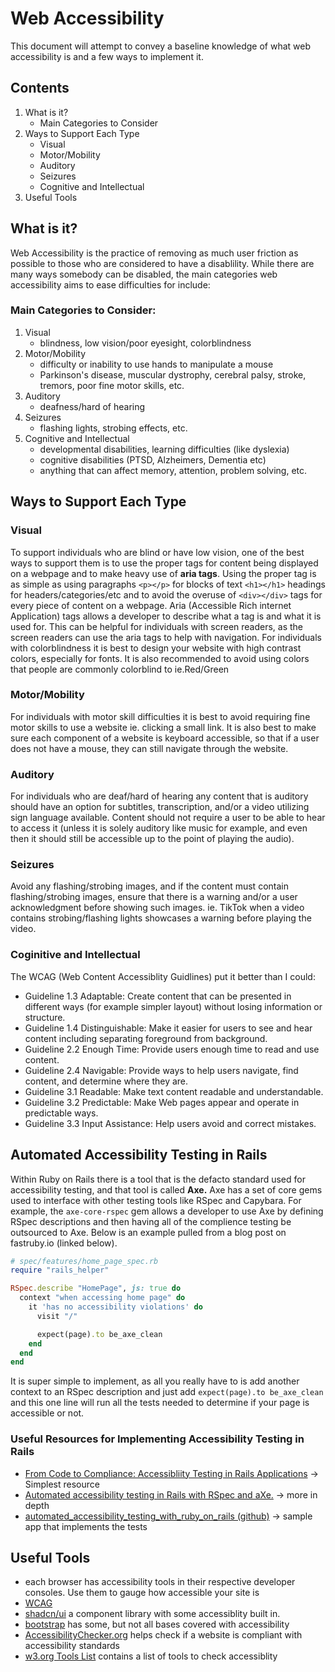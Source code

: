 # Web Accessibility
This document will attempt to convey a baseline knowledge of what web accessibility is and a few ways to implement it.

## Contents
1. What is it?
    - Main Categories to Consider
2. Ways to Support Each Type
   - Visual
   - Motor/Mobility
   - Auditory
   - Seizures
   - Cognitive and Intellectual
3. Useful Tools

## What is it?
Web Accessibility is the practice of removing as much user friction as possible to those who are considered to have a disablility.
While there are many ways somebody can be disabled, the main categories web accessibility aims to ease difficulties for include:

### Main Categories to Consider:
1. Visual
    - blindness, low vision/poor eyesight, colorblindness
2. Motor/Mobility
    - difficulty or inability to use hands to manipulate a mouse
    - Parkinson's disease, muscular dystrophy, cerebral palsy, stroke, tremors, poor fine motor skills, etc.
3. Auditory
    - deafness/hard of hearing
4. Seizures
    - flashing lights, strobing effects, etc.
5. Cognitive and Intellectual 
    - developmental disabilities, learning difficulties (like dyslexia)
    - cognitive disabilities (PTSD, Alzheimers, Dementia etc)
    - anything that can affect memory, attention, problem solving, etc.

## Ways to Support Each Type

### Visual
To support individuals who are blind or have low vision, one of the best ways to support them is to use the proper tags for content being displayed on a webpage and 
to make heavy use of **aria tags**. Using the proper tag is as simple as using paragraphs `<p></p>` for blocks of text `<h1></h1>` headings for headers/categories/etc and to
avoid the overuse of `<div></div>` tags for every piece of content on a webpage. Aria (Accessible Rich internet Application) tags allows a developer to describe what a tag is and what it is used for. This can be helpful for individuals with screen readers, as the screen readers can use the aria tags to help with navigation. 
For individuals with colorblindness it is best to design your website with high contrast colors, especially for fonts. It is also recommended to avoid using colors that people are commonly colorblind to ie.Red/Green

### Motor/Mobility
For individuals with motor skill difficulties it is best to avoid requiring fine motor skills to use a website ie. clicking a small link. It is also best to make sure each component of a website is keyboard accessible, so that if a user does not have a mouse, they can still navigate through the website.

### Auditory
For individuals who are deaf/hard of hearing any content that is auditory should have an option for subtitles, transcription, and/or a video utilizing sign language available. Content should not require a user to be able to hear to access it (unless it is solely auditory like music for example, and even then it should still be accessible up to the point of playing the audio).

### Seizures
Avoid any flashing/strobing images, and if the content must contain flashing/strobing images, ensure that there is a warning and/or a user acknowledgment before showing such images. ie. TikTok when a video contains strobing/flashing lights showcases a warning before playing the video.

### Coginitive and Intellectual
The WCAG (Web Content Accessiblity Guidlines) put it better than I could:

- Guideline 1.3 Adaptable: Create content that can be presented in different ways (for example simpler layout) without losing information or structure.
- Guideline 1.4 Distinguishable: Make it easier for users to see and hear content including separating foreground from background.
- Guideline 2.2 Enough Time: Provide users enough time to read and use content.
- Guideline 2.4 Navigable: Provide ways to help users navigate, find content, and determine where they are.
- Guideline 3.1 Readable: Make text content readable and understandable.
- Guideline 3.2 Predictable: Make Web pages appear and operate in predictable ways.
- Guideline 3.3 Input Assistance: Help users avoid and correct mistakes.

## Automated Accessibility Testing in Rails
Within Ruby on Rails there is a tool that is the defacto standard used for accessibility testing, and that tool is called **Axe.** Axe has a set of core gems used to interface with other testing
tools like RSpec and Capybara. For example, the `axe-core-rspec` gem allows a developer to use Axe by defining RSpec descriptions and then having all of the complience testing be outsourced to Axe. Below is an example pulled from a blog post on fastruby.io (linked below).

```ruby
# spec/features/home_page_spec.rb
require "rails_helper"

RSpec.describe "HomePage", js: true do
  context "when accessing home page" do
    it 'has no accessibility violations' do
      visit "/"

      expect(page).to be_axe_clean
    end
  end
end
```

It is super simple to implement, as all you really have to is add another context to an RSpec description and just add `expect(page).to be_axe_clean` and this one line will run all the tests needed to determine if your page is accessible or not.

### Useful Resources for Implementing Accessibility Testing in Rails
- [From Code to Compliance: Accessibliity Testing in Rails Applications](https://www.fastruby.io/blog/testing-for-accessibility.html) -> Simplest resource
- [Automated accessibility testing in Rails with RSpec and aXe.](https://dev.to/chrislewis60/introducing-automated-accessibility-testing-in-rails-apps-with-rspec-and-axe-4hch) -> more in depth 
- [automated_accessibility_testing_with_ruby_on_rails (github)](https://github.com/KevinBongart/automated_accessibility_testing_with_ruby_on_rails) -> sample app that implements the tests

## Useful Tools
- each browser has accessibility tools in their respective developer consoles. Use them to gauge how accessible your site is
- [WCAG](https://www.w3.org/WAI/standards-guidelines/wcag/)
- [shadcn/ui](https://ui.shadcn.com/) a component library with some accessiblity built in.
- [bootstrap](https://getbootstrap.com/docs/4.4/getting-started/accessibility/) has some, but not all bases covered with accessibility
- [AccessibilityChecker.org](https://www.accessibilitychecker.org/) helps check if a website is compliant with accessibility standards
- [w3.org Tools List](https://www.w3.org/WAI/test-evaluate/tools/list/) contains a list of tools to check accessiblity



